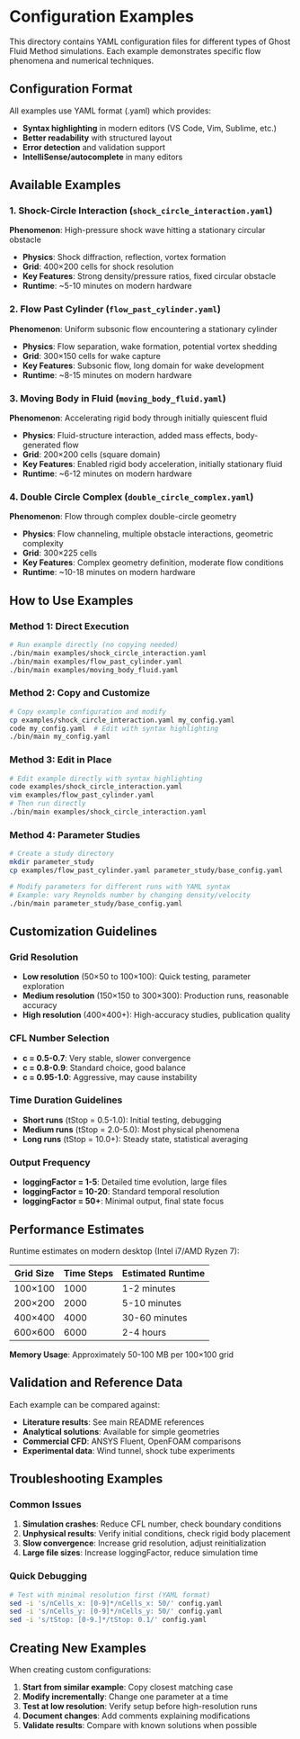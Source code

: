 # Configuration Examples

This directory contains YAML configuration files for different types of Ghost Fluid Method simulations. Each example demonstrates specific flow phenomena and numerical techniques.

## Configuration Format

All examples use YAML format (.yaml) which provides:
- **Syntax highlighting** in modern editors (VS Code, Vim, Sublime, etc.)
- **Better readability** with structured layout
- **Error detection** and validation support
- **IntelliSense/autocomplete** in many editors

## Available Examples

### 1. Shock-Circle Interaction (`shock_circle_interaction.yaml`)
**Phenomenon**: High-pressure shock wave hitting a stationary circular obstacle
- **Physics**: Shock diffraction, reflection, vortex formation
- **Grid**: 400×200 cells for shock resolution
- **Key Features**: Strong density/pressure ratios, fixed circular obstacle
- **Runtime**: ~5-10 minutes on modern hardware

### 2. Flow Past Cylinder (`flow_past_cylinder.yaml`)
**Phenomenon**: Uniform subsonic flow encountering a stationary cylinder
- **Physics**: Flow separation, wake formation, potential vortex shedding
- **Grid**: 300×150 cells for wake capture
- **Key Features**: Subsonic flow, long domain for wake development
- **Runtime**: ~8-15 minutes on modern hardware

### 3. Moving Body in Fluid (`moving_body_fluid.yaml`)
**Phenomenon**: Accelerating rigid body through initially quiescent fluid
- **Physics**: Fluid-structure interaction, added mass effects, body-generated flow
- **Grid**: 200×200 cells (square domain)
- **Key Features**: Enabled rigid body acceleration, initially stationary fluid
- **Runtime**: ~6-12 minutes on modern hardware

### 4. Double Circle Complex (`double_circle_complex.yaml`)
**Phenomenon**: Flow through complex double-circle geometry
- **Physics**: Flow channeling, multiple obstacle interactions, geometric complexity
- **Grid**: 300×225 cells
- **Key Features**: Complex geometry definition, moderate flow conditions
- **Runtime**: ~10-18 minutes on modern hardware

## How to Use Examples

### Method 1: Direct Execution
```bash
# Run example directly (no copying needed)
./bin/main examples/shock_circle_interaction.yaml
./bin/main examples/flow_past_cylinder.yaml
./bin/main examples/moving_body_fluid.yaml
```

### Method 2: Copy and Customize
```bash
# Copy example configuration and modify
cp examples/shock_circle_interaction.yaml my_config.yaml
code my_config.yaml  # Edit with syntax highlighting
./bin/main my_config.yaml
```

### Method 3: Edit in Place
```bash
# Edit example directly with syntax highlighting
code examples/shock_circle_interaction.yaml
vim examples/flow_past_cylinder.yaml
# Then run directly
./bin/main examples/shock_circle_interaction.yaml
```

### Method 4: Parameter Studies
```bash
# Create a study directory
mkdir parameter_study
cp examples/flow_past_cylinder.yaml parameter_study/base_config.yaml

# Modify parameters for different runs with YAML syntax
# Example: vary Reynolds number by changing density/velocity
./bin/main parameter_study/base_config.yaml
```

## Customization Guidelines

### Grid Resolution
- **Low resolution** (50×50 to 100×100): Quick testing, parameter exploration
- **Medium resolution** (150×150 to 300×300): Production runs, reasonable accuracy
- **High resolution** (400×400+): High-accuracy studies, publication quality

### CFL Number Selection
- **c = 0.5-0.7**: Very stable, slower convergence
- **c = 0.8-0.9**: Standard choice, good balance
- **c = 0.95-1.0**: Aggressive, may cause instability

### Time Duration Guidelines
- **Short runs** (tStop = 0.5-1.0): Initial testing, debugging
- **Medium runs** (tStop = 2.0-5.0): Most physical phenomena
- **Long runs** (tStop = 10.0+): Steady state, statistical averaging

### Output Frequency
- **loggingFactor = 1-5**: Detailed time evolution, large files
- **loggingFactor = 10-20**: Standard temporal resolution
- **loggingFactor = 50+**: Minimal output, final state focus

## Performance Estimates

Runtime estimates on modern desktop (Intel i7/AMD Ryzen 7):

| Grid Size | Time Steps | Estimated Runtime |
|-----------|------------|-------------------|
| 100×100   | 1000       | 1-2 minutes      |
| 200×200   | 2000       | 5-10 minutes     |
| 400×400   | 4000       | 30-60 minutes    |
| 600×600   | 6000       | 2-4 hours        |

**Memory Usage**: Approximately 50-100 MB per 100×100 grid

## Validation and Reference Data

Each example can be compared against:
- **Literature results**: See main README references
- **Analytical solutions**: Available for simple geometries
- **Commercial CFD**: ANSYS Fluent, OpenFOAM comparisons
- **Experimental data**: Wind tunnel, shock tube experiments

## Troubleshooting Examples

### Common Issues
1. **Simulation crashes**: Reduce CFL number, check boundary conditions
2. **Unphysical results**: Verify initial conditions, check rigid body placement
3. **Slow convergence**: Increase grid resolution, adjust reinitialization
4. **Large file sizes**: Increase loggingFactor, reduce simulation time

### Quick Debugging
```bash
# Test with minimal resolution first (YAML format)
sed -i 's/nCells_x: [0-9]*/nCells_x: 50/' config.yaml
sed -i 's/nCells_y: [0-9]*/nCells_y: 50/' config.yaml
sed -i 's/tStop: [0-9.]*/tStop: 0.1/' config.yaml
```

## Creating New Examples

When creating custom configurations:

1. **Start from similar example**: Copy closest matching case
2. **Modify incrementally**: Change one parameter at a time
3. **Test at low resolution**: Verify setup before high-resolution runs
4. **Document changes**: Add comments explaining modifications
5. **Validate results**: Compare with known solutions when possible